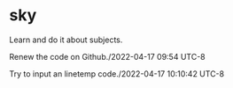 # sky
Learn and do it about subjects.

Renew the code on Github./2022-04-17 09:54 UTC-8

Try to input an linetemp code./2022-04-17 10:10:42 UTC-8
